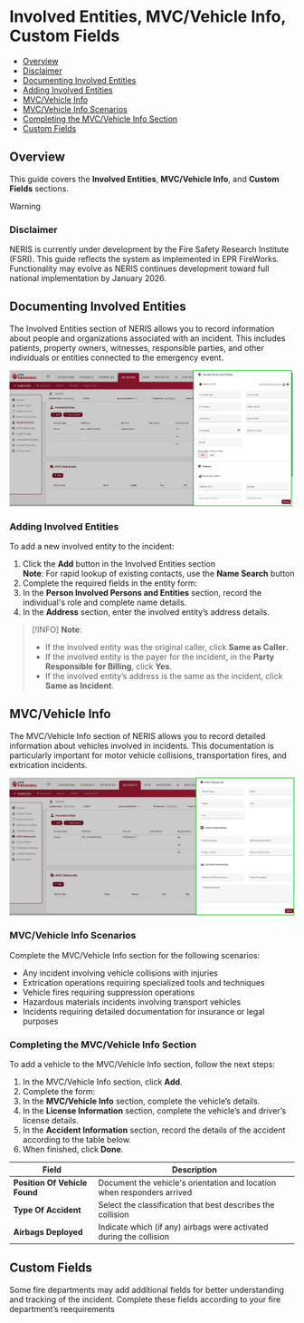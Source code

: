 # Involved Entities, MVC/Vehicle Info, Custom Fields

- [Overview](#overview)
-   [Disclaimer](#disclaimer)
- [Documenting Involved Entities](#documenting-involved-entities)
-   [Adding Involved Entities](#adding-involved-entities)
- [MVC/Vehicle Info](#mvcvehicle-info)
-   [MVC/Vehicle Info Scenarios](#mvcvehicle-info-scenarios)
-   [Completing the MVC/Vehicle Info Section](#completing-the-mvcvehicle-info-section)
- [Custom Fields](#custom-fields)

## Overview

This guide covers the **Involved Entities**, **MVC/Vehicle Info**, and **Custom Fields** sections.

> [!WARNING]
> ### **Disclaimer**
> NERIS is currently under development by the Fire Safety Research Institute (FSRI). This guide reflects the system as implemented in EPR FireWorks. Functionality may evolve as NERIS continues development toward full national implementation by January 2026.

## Documenting Involved Entities

The Involved Entities section of NERIS allows you to record information about people and organizations associated with an incident. This includes patients, property owners, witnesses, responsible parties, and other individuals or entities connected to the emergency event.

![image-20250409-205107.png](./attachments/image-20250409-205107.png)

### Adding Involved Entities

To add a new involved entity to the incident:

1. Click the **Add** button in the Involved Entities section  
**Note**: For rapid lookup of existing contacts, use the **Name Search** button
2. Complete the required fields in the entity form:
1.   In the **Person Involved Persons and Entities** section, record the individual's role and complete name details.
2.   In the **Address** section, enter the involved entity’s address details.

> [!INFO]
> **Note**:
> - If the involved entity was the original caller, click **Same as Caller**.
> - If the involved entity is the payer for the incident, in the **Party Responsible for Billing**, click **Yes**.
> - If the involved entity’s address is the same as the incident, click **Same as Incident**.

## MVC/Vehicle Info

The MVC/Vehicle Info section of NERIS allows you to record detailed information about vehicles involved in incidents. This documentation is particularly important for motor vehicle collisions, transportation fires, and extrication incidents.

![image-20250409-205400.png](./attachments/image-20250409-205400.png)

### MVC/Vehicle Info Scenarios

Complete the MVC/Vehicle Info section for the following scenarios:

- Any incident involving vehicle collisions with injuries
- Extrication operations requiring specialized tools and techniques
- Vehicle fires requiring suppression operations
- Hazardous materials incidents involving transport vehicles
- Incidents requiring detailed documentation for insurance or legal purposes

### Completing the MVC/Vehicle Info Section

To add a vehicle to the MVC/Vehicle Info section, follow the next steps:

1. In the MVC/Vehicle Info section, click **Add**.
2. Complete the form:
1.   In the **MVC/Vehicle Info** section, complete the vehicle’s details.
2.   In the **License Information** section, complete the vehicle’s and driver’s license details.
3.   In the **Accident Information** section, record the details of the accident according to the table below.
4.   When finished, click **Done**.

| **Field** | **Description** |
| --- | --- |
| **Position Of Vehicle Found** | Document the vehicle's orientation and location when responders arrived |
| **Type Of Accident** | Select the classification that best describes the collision |
| **Airbags Deployed** | Indicate which (if any) airbags were activated during the collision |

## Custom Fields

Some fire departments may add additional fields for better understanding and tracking of the incident. Complete these fields according to your fire department’s reequirements